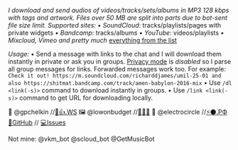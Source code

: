 *I download and send audios of videos/tracks/sets/albums in MP3 128 kbps with tags and artwork. Files over 50 MB are split into parts due to bot-sent file size limit. Supported sites:*
*• SoundCloud*: tracks/playlists/pages with private widgets
*• Bandcamp*: tracks/albums
*• YouTube*: videos/playlists
*• Mixcloud, Vimeo and pretty much* [everything from the list](https://rg3.github.io/youtube-dl/supportedsites.html)

*Usage:*
• Send a message with links to the chat and I will download them instantly in private or ask you in groups. [Privacy mode](https://core.telegram.org/bots#privacy-mode) is _disabled_ so I parse all group messages for links. Forwarded messages work too. For example:
`Check it out! https://m.soundcloud.com/richarddjames/umil-25-01 and also https://shitmat.bandcamp.com/track/amen-babylon-2016-mix`
• Use `/dl <link(-s)>` command to download instantly in groups.
• Use `/link <link(-s)>` command to get URL for downloading locally.

🤖 @gpchelkin //[🐝👍.WS](http://xn--lo8h6c.ws/)
🖼️ @lowonbudget //[👩‍🎨🎨️](https://www.behance.net/lowonbudget)
🖤 @electrocircle //[⚡⚫.РФ](http://Электрокружок.РФ)
[🌟GitHub](https://github.com/gpchelkin/scdlbot) // [💻Issues](https://github.com/gpchelkin/scdlbot/issues)

Not mine: @vkm\_bot @scloud\_bot @GetMusicBot
